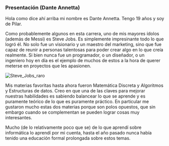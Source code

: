 ### Presentación (Dante Annetta)

Hola como dice ahí arriba mi nombre es Dante Annetta. Tengo 19 años y soy de Pilar.

Como probablemente algunos en esta carrera, uno de mis mayores ídolos (además de Messi) es Steve Jobs. Es simplemente impresinante todo lo que logró él.
No solo fue un visionario y un maestro del marketing, sino que fue capaz de reunir a personas talentosas para poder crear algo en lo que creía realmente.
Si bien nunca fue un programador, o un diseñador, o un ingeniero hoy en día es el ejemplo de muchos de estos a la hora de querer meterse en proyectos que les apasionen.


   ![Steve_Jobs_raro](https://i.gifer.com/origin/15/15facea8372d4617cf0b6f94553e9df7_w200.gif)

Mis materias favoritas hasta ahora fueron Matemática Discreta y Algoritmos y Estructuras de datos. Creo en que una de las claves para mejorar nuestras habilidades es sabiendo balancear lo que se aprende y es puramente teórico de lo que es puramente práctico.
En particular me gustaron mucho estas dos materias porque son polos opuestos, que sin embargo cuando se complementan se pueden lograr cosas muy interesantes.

Mucho (de lo relativamente poco que se) de lo que aprendí sobre informática lo aprendí por mi cuenta, hasta el año pasado nunca había tenido una educación formal prolongada sobre estos temas.
